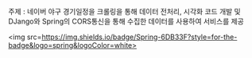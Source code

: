 주제 : 네이버 야구 경기일정을 크롤링을 통해 데이터 전처리, 시각화 코드 개발 및 DJango와 Spring의 CORS통신을 통해 수집한 데이터를 사용하여 서비스를 제공

<img src=https://img.shields.io/badge/Spring-6DB33F?style=for-the-badge&logo=spring&logoColor=white>
